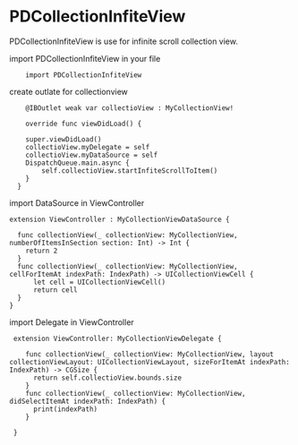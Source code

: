 # PDCollectionInfiteView
PDCollectionInfiteView is use for infinite scroll collection view.

import PDCollectionInfiteView in your file

        import PDCollectionInfiteView

create outlate for collectionview

        @IBOutlet weak var collectioView : MyCollectionView!

        override func viewDidLoad() {

        super.viewDidLoad()
        collectioView.myDelegate = self
        collectioView.myDataSource = self
        DispatchQueue.main.async {
            self.collectioView.startInfiteScrollToItem()
        }
      }
import DataSource in ViewController 

    extension ViewController : MyCollectionViewDataSource {

      func collectionView(_ collectionView: MyCollectionView, numberOfItemsInSection section: Int) -> Int {
        return 2
      }
      func collectionView(_ collectionView: MyCollectionView, cellForItemAt indexPath: IndexPath) -> UICollectionViewCell {
          let cell = UICollectionViewCell()
          return cell
      }
    }

import Delegate in ViewController 

     extension ViewController: MyCollectionViewDelegate {

        func collectionView(_ collectionView: MyCollectionView, layout collectionViewLayout: UICollectionViewLayout, sizeForItemAt indexPath: IndexPath) -> CGSize {
          return self.collectioView.bounds.size
        }
        func collectionView(_ collectionView: MyCollectionView, didSelectItemAt indexPath: IndexPath) {
          print(indexPath)
        }
    
     }





